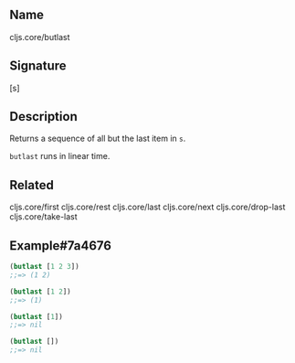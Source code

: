 ## Name
cljs.core/butlast

## Signature
[s]

## Description

Returns a sequence of all but the last item in `s`.

`butlast` runs in linear time.

## Related
cljs.core/first
cljs.core/rest
cljs.core/last
cljs.core/next
cljs.core/drop-last
cljs.core/take-last

## Example#7a4676

```clj
(butlast [1 2 3])
;;=> (1 2)

(butlast [1 2])
;;=> (1)

(butlast [1])
;;=> nil

(butlast [])
;;=> nil
```
